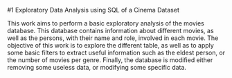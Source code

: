#1 Exploratory Data Analysis using SQL of a Cinema Dataset

This work aims to perform a basic exploratory analysis of the movies database. This database contains information about different movies, as well as the persons, with their name and role, involved in each movie. The objective of this work is to explore the different table, as well as to apply some basic filters to extract useful information such as the eldest person, or the number of movies per genre. Finally, the database is modified either removing some useless data, or modifying some specific data. 
